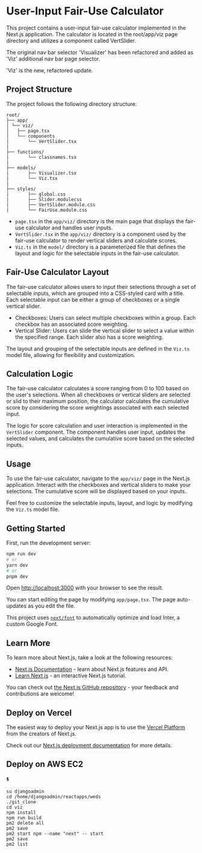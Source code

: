 # User-Input Fair-Use Calculator

This project contains a user-input fair-use calculator implemented in the Next.js application. The calculator is located in the root/app/viz page directory and utilizes a component called VertSlider.

The original nav bar selector 'Visualizer' has been refactored and added as 'Viz' additional nav bar page selector.

'Viz' is the new, refactored update.

## Project Structure

The project follows the following directory structure:

```
root/
├── app/
│ └── viz/
│   ├── page.tsx
│   └── components
|       └── VertSlider.tsx
|
├── functions/
|       └── classnames.tsx
|
├── models/
|       ├── Visualizer.tsx
|       └── Viz.tsx
|
├── styles/
|       ├── global.css
|       ├── Slider.modulecss
|       ├── VertSlider.module.css
|       └── FairUse.module.css
```

- `page.tsx` in the `app/viz/` directory is the main page that displays the fair-use calculator and handles user inputs.
- `VertSlider.tsx` in the `app/viz/` directory is a component used by the fair-use calculator to render vertical sliders and calculate scores.
- `Viz.ts` in the `model/` directory is a parameterized file that defines the layout and logic for the selectable inputs in the fair-use calculator.

## Fair-Use Calculator Layout

The fair-use calculator allows users to input their selections through a set of selectable inputs, which are grouped into a CSS-styled card with a title. Each selectable input can be either a group of checkboxes or a single vertical slider.

- Checkboxes: Users can select multiple checkboxes within a group. Each checkbox has an associated score weighting.
- Vertical Slider: Users can slide the vertical slider to select a value within the specified range. Each slider also has a score weighting.

The layout and grouping of the selectable inputs are defined in the `Viz.ts` model file, allowing for flexibility and customization.

## Calculation Logic

The fair-use calculator calculates a score ranging from 0 to 100 based on the user's selections. When all checkboxes or vertical sliders are selected or slid to their maximum position, the calculator calculates the cumulative score by considering the score weightings associated with each selected input.

The logic for score calculation and user interaction is implemented in the `VertSlider` component. The component handles user input, updates the selected values, and calculates the cumulative score based on the selected inputs.

## Usage

To use the fair-use calculator, navigate to the `app/viz/` page in the Next.js application. Interact with the checkboxes and vertical sliders to make your selections. The cumulative score will be displayed based on your inputs.

Feel free to customize the selectable inputs, layout, and logic by modifying the `Viz.ts` model file.

## Getting Started

First, run the development server:

```bash
npm run dev
# or
yarn dev
# or
pnpm dev
```

Open [http://localhost:3000](http://localhost:3000) with your browser to see the result.

You can start editing the page by modifying `app/page.tsx`. The page auto-updates as you edit the file.

This project uses [`next/font`](https://nextjs.org/docs/basic-features/font-optimization) to automatically optimize and load Inter, a custom Google Font.

## Learn More

To learn more about Next.js, take a look at the following resources:

- [Next.js Documentation](https://nextjs.org/docs) - learn about Next.js features and API.
- [Learn Next.js](https://nextjs.org/learn) - an interactive Next.js tutorial.

You can check out [the Next.js GitHub repository](https://github.com/vercel/next.js/) - your feedback and contributions are welcome!

## Deploy on Vercel

The easiest way to deploy your Next.js app is to use the [Vercel Platform](https://vercel.com/new?utm_medium=default-template&filter=next.js&utm_source=create-next-app&utm_campaign=create-next-app-readme) from the creators of Next.js.

Check out our [Next.js deployment documentation](https://nextjs.org/docs/deployment) for more details.

## Deploy on AWS EC2
#### **`$`**
```
su djangoadmin
cd /home/djangoadmin/reactapps/weds
./git_clone
cd viz
npm install
npm run build
pm2 delete all
pm2 save
pm2 start npm --name "next" -- start
pm2 save
pm2 list
```






